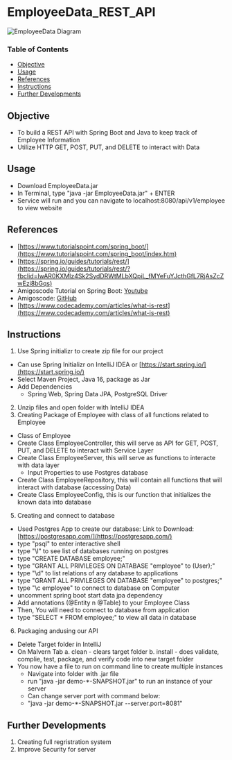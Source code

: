 # EmployeeData_REST_API
![EmployeeData Diagram](https://user-images.githubusercontent.com/49771001/117326104-553b2e00-ae5f-11eb-855d-8479fb0a4959.jpg)

### Table of Contents
- [Objective](#Objective)
- [Usage](#Usage)
- [References](#References)
- [Instructions](#Instructions)
- [Further Developments](#Further-Developments)

## Objective
- To build a REST API with Spring Boot and Java to keep track of Employee Information
- Utilize HTTP GET, POST, PUT, and DELETE to interact with Data

## Usage
- Download EmployeeData.jar
- In Terminal, type "java -jar EmployeeData.jar" + ENTER  
- Service will run and you can navigate to localhost:8080/api/v1/employee to view website

## References 
- [https://www.tutorialspoint.com/spring_boot/](https://www.tutorialspoint.com/spring_boot/index.htm)
- [https://spring.io/guides/tutorials/rest/](https://spring.io/guides/tutorials/rest/?fbclid=IwAR0KXMlz4Sk2SydDRWtMLbXQpiL_fMYeFuYJcthGfL7RjAsZcZwEzi8bGqs)
- Amigoscode Tutorial on Spring Boot: [Youtube](https://www.youtube.com/watch?v=9SGDpanrc8U)
- Amigoscode: [GitHub](https://github.com/amigoscode/spring-data-jpa-course)
- [https://www.codecademy.com/articles/what-is-rest](https://www.codecademy.com/articles/what-is-rest)

## Instructions
1. Use Spring initializr to create zip file for our project
- Can use Spring Initializr on IntelliJ IDEA or [https://start.spring.io/](https://start.spring.io/)
- Select Maven Project, Java 16, package as Jar
- Add Dependencies
  - Spring Web, Spring Data JPA, PostgreSQL Driver
2. Unzip files and open folder with IntelliJ IDEA
3. Creating Package of Employee with class of all functions related to Employee
  - Class of Employee
  - Create Class EmployeeController, this will serve as API for GET, POST, PUT, and DELETE to interact with Service Layer
  - Create Class EmployeeServer, this will serve as functions to interacte with data layer
    - Input Properties to use Postgres database
  - Create Class EmployeeRepository, this will contain all functions that will interact with database (accessing Data)
  - Create Class EmployeeConfig, this is our function that initializes the known data into database
5. Creating and connect to database
  - Used Postgres App to create our database: Link to Download: [https://postgresapp.com/](https://postgresapp.com/)
  - type "psql" to enter interactive shell
  - type "\l" to see list of databases running on postgres
  - type "CREATE DATABASE employee;"
  - type "GRANT ALL PRIVILEGES ON DATABASE "employee" to (User);"
  - type "\d" to list relations of any database to applications
  - type "GRANT ALL PRIVILEGES ON DATABASE "employee" to postgres;"
  - type "\c employee" to connect to database on Computer
  - uncomment spring boot start data jpa dependency
  - Add annotations (@Entity n @Table) to your Employee Class
  -   Then, You will need to connect to database from application
  - type "SELECT * FROM employee;" to view all data in database
6. Packaging andusing our API
  - Delete Target folder in IntelliJ
  - On Malvern Tab
    a. clean - clears target folder
    b. install - does validate, complie, test, package, and verify code into new target folder
  - You now have a file to run on command line to create multiple instances
    - Navigate into folder with .jar file
    - run "java -jar demo-*-SNAPSHOT.jar" to run an instance of your server 
    - Can change server port with command below:
    - "java -jar demo-*-SNAPSHOT.jar --server.port=8081"

## Further Developments
1. Creating full regristration system
2. Improve Security for server
